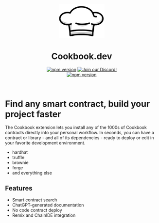 <p align="center">
<br />
<a href="https://www.cookbook.dev">
  <img src="/public/logo.png" width="150" alt=""  />
</a>
<br />
</p>
<h1 align="center">Cookbook.dev</h1>
<p align="center">
<a href="https://www.npmjs.com/package/cookbookdev"><img src="https://img.shields.io/npm/v/cookbookdev?color=red&logo=npm" alt="npm version"/></a>
<a href="https://discord.gg/WzsfPcfHrk"><img alt="Join our Discord!" src="https://img.shields.io/discord/999863895634231316?color=7289da&label=discord&logo=discord&style=flat"/></a>
<br />
<a href="https://twitter.com/cookbook_dev"><img src="https://img.shields.io/twitter/follow/cookbook_dev" alt="npm version"/></a>

</p>
<br />

# Find any smart contract, build your project faster

The Cookbook extension lets you install any of the 1000s of Cookbook contracts directly into your personal workflow. In seconds, you can have a contract or library - and all of its dependencies - ready to deploy or edit in your favorite development environment.

- hardhat
- truffle
- brownie
- forge
- and everything else

## Features

- Smart contract search
- ChatGPT-generated documentation
- No code contract deploy
- Remix and ChainIDE integration


